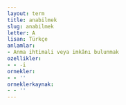 ```yaml
---
layout: term
title: anabilmek
slug: anabilmek
letter: A
lisan: Türkçe
anlamlar:
- Anma ihtimali veya imkânı bulunmak
ozellikler:
- - -i
ornekler:
- - ''
orneklerkaynak:
- - ''
---
```

